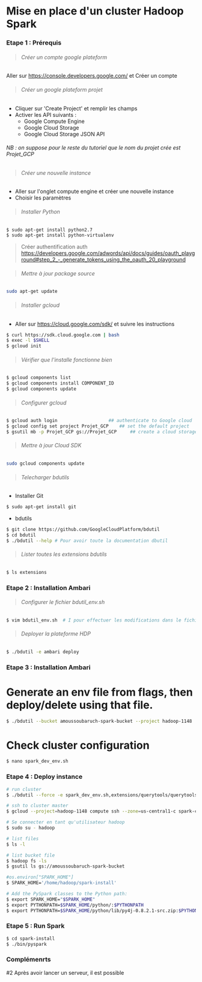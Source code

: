 # Mise en place d'un cluster Hadoop Spark 

### Etape 1 : Prérequis

> ###### Créer un compte google plateform 

Aller sur https://console.developers.google.com/ et Créer un compte 

> ###### Créer un google plateform projet

- Cliquer sur 'Create Project' et remplir les champs
- Activer les API suivants :
  - Google Compute Engine
  - Google Cloud Storage
  - Google Cloud Storage JSON API 

###### NB : on suppose pour le reste du tutoriel que le nom du projet crée est Projet_GCP

> ###### Créer une nouvelle instance

- Aller sur l'onglet compute engine et créer une nouvelle instance
- Choisir les paramètres 

> ###### Installer Python

```sh
$ sudo apt-get install python2.7
$ sudo apt-get install python-virtualenv
```
> Créer authentification auth 
 https://developers.google.com/adwords/api/docs/guides/oauth_playground#step_2_-_generate_tokens_using_the_oauth_20_playground

> ###### Mettre à jour package source
```sh
sudo apt-get update
```

> ###### Installer gcloud

  * Aller sur https://cloud.google.com/sdk/ et suivre les instructions

```sh
$ curl https://sdk.cloud.google.com | bash
$ exec -l $SHELL
$ gcloud init
```
> ###### Vérifier que l'installe fonctionne bien 

```sh
$ gcloud components list
$ gcloud components install COMPONENT_ID
$ gcloud components update
```
> ###### Configurer gcloud
```sh
$ gcloud auth login                   ## authenticate to Google cloud 
$ gcloud config set project Projet_GCP    ## set the default project
$ gsutil mb -p Projet_GCP gs://Projet_GCP     ## create a cloud storage bucket

```
> ###### Mettre à jour  Cloud SDK

```sh
sudo gcloud components update
```

> ###### Telecharger bdutils

  * Installer Git
```sh
$ sudo apt-get install git
```
 * bdutils
```sh
$ git clone https://github.com/GoogleCloudPlatform/bdutil
$ cd bdutil
$ ./bdutil --help # Pour avoir toute la documentation dbutil
```
> ###### Lister toutes les extensions bdutils
```sh
$ ls extensions
```

### Etape 2 : Installation Ambari

> ###### Configurer le fichier bdutil_env.sh
```sh
$ vim bdutil_env.sh  # I pour effectuer les modifications dans le fichier, ensuite echap puis :wq pour enregistrer et quitter
```

> ###### Deployer la plateforme HDP 
```sh
$ ./bdutil -e ambari deploy
```

### Etape 3 : Installation Ambari
# Generate an env file from flags, then deploy/delete using that file.
```sh
$ ./bdutil --bucket amoussoubaruch-spark-bucket --project hadoop-1148  --default_fs gs --machine_type n1-standard-1 --force --zone us-central1-c --num_workers 5 --prefix spark-cluster --verbose generate_config spark_dev_env.sh
```

# Check cluster configuration
```sh
$ nano spark_dev_env.sh
```
### Etape 4 : Deploy instance

```sh
# run cluster
$ ./bdutil --force -e spark_dev_env.sh,extensions/querytools/querytools_env.sh,extensions/spark/spark_env.sh deploy

# ssh to cluster master
$ gcloud --project=hadoop-1148 compute ssh --zone=us-central1-c spark-cluster-m

# Se connecter en tant qu'utilisateur hadoop
$ sudo su - hadoop

# list files
$ ls -l

# list bucket file
$ hadoop fs -ls
$ gsutil ls gs://amoussoubaruch-spark-bucket

#os.environ["SPARK_HOME"]
$ SPARK_HOME='/home/hadoop/spark-install'

# Add the PySpark classes to the Python path:
$ export SPARK_HOME="$SPARK_HOME"
$ export PYTHONPATH=$SPARK_HOME/python/:$PYTHONPATH
$ export PYTHONPATH=$SPARK_HOME/python/lib/py4j-0.8.2.1-src.zip:$PYTHONPATH
```

### Etape 5 : Run Spark
```sh
$ cd spark-install
$ ./bin/pyspark
```

### Complémenrts

#2 Après avoir lancer un serveur, il est possible 










